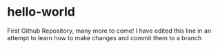 # hello-world
First Github Repository, many more to come!
I have edited this line in an attempt to learn how to make changes and commit them to a branch
